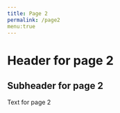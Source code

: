 ```yaml
---
title: Page 2
permalink: /page2
menu:true
---
```


# Header for page 2

## Subheader for page 2

Text for page 2
